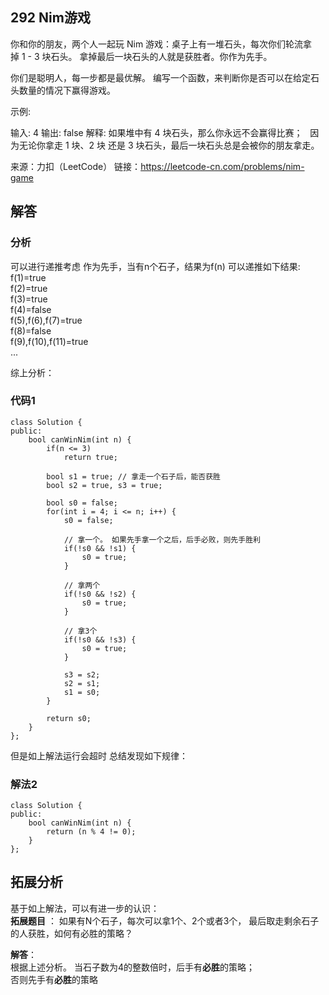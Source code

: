 ## 292 Nim游戏

你和你的朋友，两个人一起玩 Nim 游戏：桌子上有一堆石头，每次你们轮流拿掉 1 - 3 块石头。 拿掉最后一块石头的人就是获胜者。你作为先手。

你们是聪明人，每一步都是最优解。 编写一个函数，来判断你是否可以在给定石头数量的情况下赢得游戏。

示例:

输入: 4
输出: false 
解释: 如果堆中有 4 块石头，那么你永远不会赢得比赛；
     因为无论你拿走 1 块、2 块 还是 3 块石头，最后一块石头总是会被你的朋友拿走。

来源：力扣（LeetCode）
链接：https://leetcode-cn.com/problems/nim-game


## 解答
### 分析
可以进行递推考虑
作为先手，当有n个石子，结果为f(n)
可以递推如下结果:    
f(1)=true   
f(2)=true  
f(3)=true  
f(4)=false  
f(5),f(6),f(7)=true  
f(8)=false  
f(9),f(10),f(11)=true  
...

综上分析：

### 代码1
```
class Solution {
public:
    bool canWinNim(int n) {
        if(n <= 3)
            return true;
        
        bool s1 = true; // 拿走一个石子后，能否获胜
        bool s2 = true, s3 = true;
        
        bool s0 = false;
        for(int i = 4; i <= n; i++) {
            s0 = false;

            // 拿一个。 如果先手拿一个之后，后手必败，则先手胜利
            if(!s0 && !s1) {
                s0 = true;
            }

            // 拿两个
            if(!s0 && !s2) {
                s0 = true;
            }

            // 拿3个
            if(!s0 && !s3) {
                s0 = true;
            }

            s3 = s2;
            s2 = s1;
            s1 = s0;
        }

        return s0;
    }
};
```

但是如上解法运行会超时
总结发现如下规律：

### 解法2
```
class Solution {
public:
    bool canWinNim(int n) {
        return (n % 4 != 0);
    }
};
```

## 拓展分析
基于如上解法，可以有进一步的认识：  
**拓展题目** ： 如果有N个石子，每次可以拿1个、2个或者3个， 最后取走剩余石子的人获胜，如何有必胜的策略？

**解答**：  
根据上述分析。 当石子数为4的整数倍时，后手有**必胜**的策略；  
否则先手有**必胜**的策略
